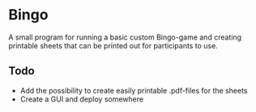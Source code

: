 # Bingo
A small program for running a basic custom Bingo-game and creating printable sheets that can be printed out for participants to use. 


## Todo
- Add the possibility to create easily printable .pdf-files for the sheets
- Create a GUI and deploy somewhere